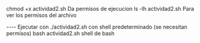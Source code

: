 chmod +x actividad2.sh      Da permisos de ejecucion
ls -lh actividad2.sh        Para ver los permisos del archivo

---- Ejecutar con 
./actividad2.sh             con shell predeterminado (se necesitan permisos)
bash actividad2.sh          shell de bash